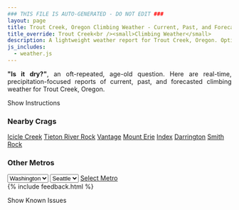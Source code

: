 ```yaml
---
### THIS FILE IS AUTO-GENERATED - DO NOT EDIT ###
layout: page
title: Trout Creek, Oregon Climbing Weather - Current, Past, and Forecasted Report
title_override: Trout Creek<br /><small>Climbing Weather</small>
description: A lightweight weather report for Trout Creek, Oregon. Optimized for slow internet connections.
js_includes:
  - weather.js
---
```


<section class="measure center lh-copy f5-ns f6 ph2 mv4" style="text-align: justify;">
<strong>"Is it dry?"</strong>, an oft-repeated, age-old question. Here are real-time,
precipitation-focused reports of current, past, and forecasted climbing weather for Trout Creek, Oregon.
</section>

<p id="settings-toggle" class="mw5 b center tc hover-light-red black-70 pointer">Show Instructions</p>
<section id="settings" class="overflow-hidden" style="display:none;">
    <div class="mv2 ph2 center">
        <div class="fn f6 tc pv2">
            <p class="measure lh-copy center"><strong>Show/hide hourly forecasts</strong> by clicking the desired day.</p>
            <hr class="mw5 p0 mv2 o-60 b0 bt b--light-red light-red bg-light-red">
            <p class="measure lh-copy center"><strong>Current and Past conditions</strong> are measured by the nearest weather station. <strong>Forecast conditions</strong> are calculated and polled separately.</p>
            <hr class="mw5 p0 mv2 o-60 b0 bt b--light-red light-red bg-light-red">
            <p class="measure lh-copy center"><strong>Having issues?</strong> Try <a id="clear-cache" class="no-underline relative fancy-link light-red hover-light-red" href="#">clearing the local cache</a>.</p>
            <hr class="mw5 p0 mv2 o-60 b0 bt b--light-red light-red bg-light-red">
            <p class="measure lh-copy center">Weather data sourced from <a class="no-underline fancy-link relative light-red" target="_blank" href="https://www.weather.gov/documentation/services-web-api">weather.gov</a>.</p>
        </div>
    </div>
</section>
<section id="weather" data-crag="trout-creek-oregon" class="mv4-ns mv3 ph2 center"></section>
<section id="nearby" class="tc lh-copy">
  <h3>Nearby Crags</h3>
<a class="nowrap no-underline fancy-link relative light-red mh3" href="/crags/icicle-creek-washington-weather.html">Icicle Creek</a>
<a class="nowrap no-underline fancy-link relative light-red mh3" href="/crags/tieton-river-rock-washington-weather.html">Tieton River Rock</a>
<a class="nowrap no-underline fancy-link relative light-red mh3" href="/crags/vantage-washington-weather.html">Vantage</a>
<a class="nowrap no-underline fancy-link relative light-red mh3" href="/crags/mount-erie-washington-weather.html">Mount Erie</a>
<a class="nowrap no-underline fancy-link relative light-red mh3" href="/crags/index-washington-weather.html">Index</a>
<a class="nowrap no-underline fancy-link relative light-red mh3" href="/crags/darrington-washington-weather.html">Darrington</a>
<a class="nowrap no-underline fancy-link relative light-red mh3" href="/crags/smith-rock-oregon-weather.html">Smith Rock</a>
</section>
<section id="nearby" class="tc lh-copy">
  <h3>Other Metros</h3>
  <select class="ma1 bg-near-white pa2" id="stateSel">
    <option value="Texas">Texas</option>
    <option value="Washington" selected>Washington</option>
    <option value="Colorado">Colorado</option>
    <option value="Tennessee">Tennessee</option>
    <option value="Utah">Utah</option>
    <option value="California">California</option>
  </select>
  <select class="ma1 bg-near-white pa2" id="citySel">
    <option value="Seattle" selected>Seattle</option>
  </select>
  <a id="selectMetro" class="f6 link dim ph3 pv2 ma1 dib white bg-light-red" href="/crags/seattle-washington-weather.html">Select Metro</a>
  <script>
    var states = [];
    states["Texas"] = "Austin"
    states["Washington"] = "Seattle"
    states["Colorado"] = "Denver"
    states["Tennessee"] = "Nashville"
    states["Utah"] = "Salt Lake City"
    states["California"] = "San Francisco|Los Angeles"
  </script>
</section>
{% include feedback.html %}
<p id="issues-toggle" class="mw5 b center tc hover-light-red black-70 pointer">Show Known Issues</p>
<section id="issues" class="overflow-hidden tc f6">
</section>

<script>
  var weekly_PDT_48_73 = {"updated":"2022-07-09T05:10:12+00:00","units":"us","forecastGenerator":"BaselineForecastGenerator","generatedAt":"2022-07-09T08:38:50+00:00","updateTime":"2022-07-09T05:10:12+00:00","validTimes":"2022-07-08T23:00:00+00:00/P7DT14H","elevation":{"unitCode":"wmoUnit:m","value":494.9952},"periods":[{"number":1,"name":"Overnight","startTime":"2022-07-09T01:00:00-07:00","endTime":"2022-07-09T06:00:00-07:00","isDaytime":false,"temperature":56,"temperatureUnit":"F","temperatureTrend":null,"windSpeed":"6 mph","windDirection":"W","icon":"https://api.weather.gov/icons/land/night/few?size=medium","shortForecast":"Mostly Clear","detailedForecast":"Mostly clear, with a low around 56. West wind around 6 mph."},{"number":2,"name":"Saturday","startTime":"2022-07-09T06:00:00-07:00","endTime":"2022-07-09T18:00:00-07:00","isDaytime":true,"temperature":90,"temperatureUnit":"F","temperatureTrend":"falling","windSpeed":"5 to 21 mph","windDirection":"W","icon":"https://api.weather.gov/icons/land/day/wind_few?size=medium","shortForecast":"Sunny","detailedForecast":"Sunny. High near 90, with temperatures falling to around 88 in the afternoon. West wind 5 to 21 mph, with gusts as high as 30 mph."},{"number":3,"name":"Saturday Night","startTime":"2022-07-09T18:00:00-07:00","endTime":"2022-07-10T06:00:00-07:00","isDaytime":false,"temperature":53,"temperatureUnit":"F","temperatureTrend":null,"windSpeed":"3 to 21 mph","windDirection":"SW","icon":"https://api.weather.gov/icons/land/night/wind_few?size=medium","shortForecast":"Mostly Clear","detailedForecast":"Mostly clear, with a low around 53. Southwest wind 3 to 21 mph, with gusts as high as 30 mph."},{"number":4,"name":"Sunday","startTime":"2022-07-10T06:00:00-07:00","endTime":"2022-07-10T18:00:00-07:00","isDaytime":true,"temperature":88,"temperatureUnit":"F","temperatureTrend":null,"windSpeed":"3 to 12 mph","windDirection":"W","icon":"https://api.weather.gov/icons/land/day/few?size=medium","shortForecast":"Sunny","detailedForecast":"Sunny, with a high near 88. West wind 3 to 12 mph, with gusts as high as 21 mph."},{"number":5,"name":"Sunday Night","startTime":"2022-07-10T18:00:00-07:00","endTime":"2022-07-11T06:00:00-07:00","isDaytime":false,"temperature":56,"temperatureUnit":"F","temperatureTrend":null,"windSpeed":"2 to 12 mph","windDirection":"N","icon":"https://api.weather.gov/icons/land/night/few?size=medium","shortForecast":"Mostly Clear","detailedForecast":"Mostly clear, with a low around 56. North wind 2 to 12 mph, with gusts as high as 21 mph."},{"number":6,"name":"Monday","startTime":"2022-07-11T06:00:00-07:00","endTime":"2022-07-11T18:00:00-07:00","isDaytime":true,"temperature":97,"temperatureUnit":"F","temperatureTrend":null,"windSpeed":"2 to 14 mph","windDirection":"NE","icon":"https://api.weather.gov/icons/land/day/skc?size=medium","shortForecast":"Sunny","detailedForecast":"Sunny, with a high near 97."},{"number":7,"name":"Monday Night","startTime":"2022-07-11T18:00:00-07:00","endTime":"2022-07-12T06:00:00-07:00","isDaytime":false,"temperature":63,"temperatureUnit":"F","temperatureTrend":null,"windSpeed":"3 to 14 mph","windDirection":"N","icon":"https://api.weather.gov/icons/land/night/few?size=medium","shortForecast":"Mostly Clear","detailedForecast":"Mostly clear, with a low around 63."},{"number":8,"name":"Tuesday","startTime":"2022-07-12T06:00:00-07:00","endTime":"2022-07-12T18:00:00-07:00","isDaytime":true,"temperature":100,"temperatureUnit":"F","temperatureTrend":null,"windSpeed":"3 to 15 mph","windDirection":"NW","icon":"https://api.weather.gov/icons/land/day/hot?size=medium","shortForecast":"Sunny","detailedForecast":"Sunny, with a high near 100."},{"number":9,"name":"Tuesday Night","startTime":"2022-07-12T18:00:00-07:00","endTime":"2022-07-13T06:00:00-07:00","isDaytime":false,"temperature":61,"temperatureUnit":"F","temperatureTrend":null,"windSpeed":"5 to 15 mph","windDirection":"W","icon":"https://api.weather.gov/icons/land/night/few?size=medium","shortForecast":"Mostly Clear","detailedForecast":"Mostly clear, with a low around 61."},{"number":10,"name":"Wednesday","startTime":"2022-07-13T06:00:00-07:00","endTime":"2022-07-13T18:00:00-07:00","isDaytime":true,"temperature":93,"temperatureUnit":"F","temperatureTrend":null,"windSpeed":"5 to 16 mph","windDirection":"W","icon":"https://api.weather.gov/icons/land/day/few?size=medium","shortForecast":"Sunny","detailedForecast":"Sunny, with a high near 93."},{"number":11,"name":"Wednesday Night","startTime":"2022-07-13T18:00:00-07:00","endTime":"2022-07-14T06:00:00-07:00","isDaytime":false,"temperature":56,"temperatureUnit":"F","temperatureTrend":null,"windSpeed":"5 to 16 mph","windDirection":"W","icon":"https://api.weather.gov/icons/land/night/skc?size=medium","shortForecast":"Clear","detailedForecast":"Clear, with a low around 56."},{"number":12,"name":"Thursday","startTime":"2022-07-14T06:00:00-07:00","endTime":"2022-07-14T18:00:00-07:00","isDaytime":true,"temperature":94,"temperatureUnit":"F","temperatureTrend":null,"windSpeed":"3 to 13 mph","windDirection":"NW","icon":"https://api.weather.gov/icons/land/day/skc?size=medium","shortForecast":"Sunny","detailedForecast":"Sunny, with a high near 94."},{"number":13,"name":"Thursday Night","startTime":"2022-07-14T18:00:00-07:00","endTime":"2022-07-15T06:00:00-07:00","isDaytime":false,"temperature":58,"temperatureUnit":"F","temperatureTrend":null,"windSpeed":"5 to 13 mph","windDirection":"W","icon":"https://api.weather.gov/icons/land/night/few?size=medium","shortForecast":"Mostly Clear","detailedForecast":"Mostly clear, with a low around 58."},{"number":14,"name":"Friday","startTime":"2022-07-15T06:00:00-07:00","endTime":"2022-07-15T18:00:00-07:00","isDaytime":true,"temperature":96,"temperatureUnit":"F","temperatureTrend":null,"windSpeed":"5 to 13 mph","windDirection":"W","icon":"https://api.weather.gov/icons/land/day/skc?size=medium","shortForecast":"Sunny","detailedForecast":"Sunny, with a high near 96."}]}
  var hourly_PDT_48_73 = {"@context":["https://geojson.org/geojson-ld/geojson-context.jsonld",{"@version":"1.1","wx":"https://api.weather.gov/ontology#","geo":"http://www.opengis.net/ont/geosparql#","unit":"http://codes.wmo.int/common/unit/","@vocab":"https://api.weather.gov/ontology#"}],"type":"Feature","geometry":{"type":"Polygon","coordinates":[[[-121.1248943,44.8198586],[-121.11911869999999,44.79885650000001],[-121.08947479999999,44.802957400000004],[-121.09524409999999,44.8239597],[-121.1248943,44.8198586]]]},"properties":{"updated":"2022-07-09T05:10:12+00:00","units":"us","forecastGenerator":"HourlyForecastGenerator","generatedAt":"2022-07-09T08:38:51+00:00","updateTime":"2022-07-09T05:10:12+00:00","validTimes":"2022-07-08T23:00:00+00:00/P7DT14H","elevation":{"unitCode":"wmoUnit:m","value":494.9952},"periods":[{"number":1,"name":"","startTime":"2022-07-09T01:00:00-07:00","endTime":"2022-07-09T02:00:00-07:00","isDaytime":false,"temperature":63,"temperatureUnit":"F","temperatureTrend":null,"windSpeed":"6 mph","windDirection":"NW","icon":"https://api.weather.gov/icons/land/night/few?size=small","shortForecast":"Mostly Clear","detailedForecast":""},{"number":2,"name":"","startTime":"2022-07-09T02:00:00-07:00","endTime":"2022-07-09T03:00:00-07:00","isDaytime":false,"temperature":61,"temperatureUnit":"F","temperatureTrend":null,"windSpeed":"5 mph","windDirection":"SW","icon":"https://api.weather.gov/icons/land/night/few?size=small","shortForecast":"Mostly Clear","detailedForecast":""},{"number":3,"name":"","startTime":"2022-07-09T03:00:00-07:00","endTime":"2022-07-09T04:00:00-07:00","isDaytime":false,"temperature":58,"temperatureUnit":"F","temperatureTrend":null,"windSpeed":"5 mph","windDirection":"SW","icon":"https://api.weather.gov/icons/land/night/few?size=small","shortForecast":"Mostly Clear","detailedForecast":""},{"number":4,"name":"","startTime":"2022-07-09T04:00:00-07:00","endTime":"2022-07-09T05:00:00-07:00","isDaytime":false,"temperature":56,"temperatureUnit":"F","temperatureTrend":null,"windSpeed":"5 mph","windDirection":"SW","icon":"https://api.weather.gov/icons/land/night/few?size=small","shortForecast":"Mostly Clear","detailedForecast":""},{"number":5,"name":"","startTime":"2022-07-09T05:00:00-07:00","endTime":"2022-07-09T06:00:00-07:00","isDaytime":false,"temperature":56,"temperatureUnit":"F","temperatureTrend":null,"windSpeed":"5 mph","windDirection":"SW","icon":"https://api.weather.gov/icons/land/night/sct?size=small","shortForecast":"Partly Cloudy","detailedForecast":""},{"number":6,"name":"","startTime":"2022-07-09T06:00:00-07:00","endTime":"2022-07-09T07:00:00-07:00","isDaytime":true,"temperature":58,"temperatureUnit":"F","temperatureTrend":null,"windSpeed":"5 mph","windDirection":"SW","icon":"https://api.weather.gov/icons/land/day/sct?size=small","shortForecast":"Mostly Sunny","detailedForecast":""},{"number":7,"name":"","startTime":"2022-07-09T07:00:00-07:00","endTime":"2022-07-09T08:00:00-07:00","isDaytime":true,"temperature":61,"temperatureUnit":"F","temperatureTrend":null,"windSpeed":"5 mph","windDirection":"SW","icon":"https://api.weather.gov/icons/land/day/sct?size=small","shortForecast":"Mostly Sunny","detailedForecast":""},{"number":8,"name":"","startTime":"2022-07-09T08:00:00-07:00","endTime":"2022-07-09T09:00:00-07:00","isDaytime":true,"temperature":66,"temperatureUnit":"F","temperatureTrend":null,"windSpeed":"5 mph","windDirection":"W","icon":"https://api.weather.gov/icons/land/day/sct?size=small","shortForecast":"Mostly Sunny","detailedForecast":""},{"number":9,"name":"","startTime":"2022-07-09T09:00:00-07:00","endTime":"2022-07-09T10:00:00-07:00","isDaytime":true,"temperature":70,"temperatureUnit":"F","temperatureTrend":null,"windSpeed":"5 mph","windDirection":"W","icon":"https://api.weather.gov/icons/land/day/sct?size=small","shortForecast":"Mostly Sunny","detailedForecast":""},{"number":10,"name":"","startTime":"2022-07-09T10:00:00-07:00","endTime":"2022-07-09T11:00:00-07:00","isDaytime":true,"temperature":75,"temperatureUnit":"F","temperatureTrend":null,"windSpeed":"5 mph","windDirection":"W","icon":"https://api.weather.gov/icons/land/day/sct?size=small","shortForecast":"Mostly Sunny","detailedForecast":""},{"number":11,"name":"","startTime":"2022-07-09T11:00:00-07:00","endTime":"2022-07-09T12:00:00-07:00","isDaytime":true,"temperature":79,"temperatureUnit":"F","temperatureTrend":null,"windSpeed":"9 mph","windDirection":"NW","icon":"https://api.weather.gov/icons/land/day/few?size=small","shortForecast":"Sunny","detailedForecast":""},{"number":12,"name":"","startTime":"2022-07-09T12:00:00-07:00","endTime":"2022-07-09T13:00:00-07:00","isDaytime":true,"temperature":83,"temperatureUnit":"F","temperatureTrend":null,"windSpeed":"9 mph","windDirection":"NW","icon":"https://api.weather.gov/icons/land/day/few?size=small","shortForecast":"Sunny","detailedForecast":""},{"number":13,"name":"","startTime":"2022-07-09T13:00:00-07:00","endTime":"2022-07-09T14:00:00-07:00","isDaytime":true,"temperature":87,"temperatureUnit":"F","temperatureTrend":null,"windSpeed":"9 mph","windDirection":"NW","icon":"https://api.weather.gov/icons/land/day/few?size=small","shortForecast":"Sunny","detailedForecast":""},{"number":14,"name":"","startTime":"2022-07-09T14:00:00-07:00","endTime":"2022-07-09T15:00:00-07:00","isDaytime":true,"temperature":89,"temperatureUnit":"F","temperatureTrend":null,"windSpeed":"13 mph","windDirection":"NW","icon":"https://api.weather.gov/icons/land/day/sct?size=small","shortForecast":"Mostly Sunny","detailedForecast":""},{"number":15,"name":"","startTime":"2022-07-09T15:00:00-07:00","endTime":"2022-07-09T16:00:00-07:00","isDaytime":true,"temperature":90,"temperatureUnit":"F","temperatureTrend":null,"windSpeed":"13 mph","windDirection":"NW","icon":"https://api.weather.gov/icons/land/day/sct?size=small","shortForecast":"Mostly Sunny","detailedForecast":""},{"number":16,"name":"","startTime":"2022-07-09T16:00:00-07:00","endTime":"2022-07-09T17:00:00-07:00","isDaytime":true,"temperature":90,"temperatureUnit":"F","temperatureTrend":null,"windSpeed":"13 mph","windDirection":"NW","icon":"https://api.weather.gov/icons/land/day/sct?size=small","shortForecast":"Mostly Sunny","detailedForecast":""},{"number":17,"name":"","startTime":"2022-07-09T17:00:00-07:00","endTime":"2022-07-09T18:00:00-07:00","isDaytime":true,"temperature":88,"temperatureUnit":"F","temperatureTrend":null,"windSpeed":"21 mph","windDirection":"NW","icon":"https://api.weather.gov/icons/land/day/wind_few?size=small","shortForecast":"Sunny","detailedForecast":""},{"number":18,"name":"","startTime":"2022-07-09T18:00:00-07:00","endTime":"2022-07-09T19:00:00-07:00","isDaytime":false,"temperature":84,"temperatureUnit":"F","temperatureTrend":null,"windSpeed":"21 mph","windDirection":"NW","icon":"https://api.weather.gov/icons/land/night/wind_few?size=small","shortForecast":"Mostly Clear","detailedForecast":""},{"number":19,"name":"","startTime":"2022-07-09T19:00:00-07:00","endTime":"2022-07-09T20:00:00-07:00","isDaytime":false,"temperature":80,"temperatureUnit":"F","temperatureTrend":null,"windSpeed":"21 mph","windDirection":"NW","icon":"https://api.weather.gov/icons/land/night/wind_few?size=small","shortForecast":"Mostly Clear","detailedForecast":""},{"number":20,"name":"","startTime":"2022-07-09T20:00:00-07:00","endTime":"2022-07-09T21:00:00-07:00","isDaytime":false,"temperature":76,"temperatureUnit":"F","temperatureTrend":null,"windSpeed":"15 mph","windDirection":"NW","icon":"https://api.weather.gov/icons/land/night/few?size=small","shortForecast":"Mostly Clear","detailedForecast":""},{"number":21,"name":"","startTime":"2022-07-09T21:00:00-07:00","endTime":"2022-07-09T22:00:00-07:00","isDaytime":false,"temperature":72,"temperatureUnit":"F","temperatureTrend":null,"windSpeed":"15 mph","windDirection":"NW","icon":"https://api.weather.gov/icons/land/night/few?size=small","shortForecast":"Mostly Clear","detailedForecast":""},{"number":22,"name":"","startTime":"2022-07-09T22:00:00-07:00","endTime":"2022-07-09T23:00:00-07:00","isDaytime":false,"temperature":68,"temperatureUnit":"F","temperatureTrend":null,"windSpeed":"15 mph","windDirection":"NW","icon":"https://api.weather.gov/icons/land/night/few?size=small","shortForecast":"Mostly Clear","detailedForecast":""},{"number":23,"name":"","startTime":"2022-07-09T23:00:00-07:00","endTime":"2022-07-10T00:00:00-07:00","isDaytime":false,"temperature":65,"temperatureUnit":"F","temperatureTrend":null,"windSpeed":"7 mph","windDirection":"W","icon":"https://api.weather.gov/icons/land/night/few?size=small","shortForecast":"Mostly Clear","detailedForecast":""},{"number":24,"name":"","startTime":"2022-07-10T00:00:00-07:00","endTime":"2022-07-10T01:00:00-07:00","isDaytime":false,"temperature":62,"temperatureUnit":"F","temperatureTrend":null,"windSpeed":"7 mph","windDirection":"W","icon":"https://api.weather.gov/icons/land/night/few?size=small","shortForecast":"Mostly Clear","detailedForecast":""},{"number":25,"name":"","startTime":"2022-07-10T01:00:00-07:00","endTime":"2022-07-10T02:00:00-07:00","isDaytime":false,"temperature":59,"temperatureUnit":"F","temperatureTrend":null,"windSpeed":"7 mph","windDirection":"W","icon":"https://api.weather.gov/icons/land/night/few?size=small","shortForecast":"Mostly Clear","detailedForecast":""},{"number":26,"name":"","startTime":"2022-07-10T02:00:00-07:00","endTime":"2022-07-10T03:00:00-07:00","isDaytime":false,"temperature":57,"temperatureUnit":"F","temperatureTrend":null,"windSpeed":"6 mph","windDirection":"S","icon":"https://api.weather.gov/icons/land/night/few?size=small","shortForecast":"Mostly Clear","detailedForecast":""},{"number":27,"name":"","startTime":"2022-07-10T03:00:00-07:00","endTime":"2022-07-10T04:00:00-07:00","isDaytime":false,"temperature":54,"temperatureUnit":"F","temperatureTrend":null,"windSpeed":"6 mph","windDirection":"S","icon":"https://api.weather.gov/icons/land/night/few?size=small","shortForecast":"Mostly Clear","detailedForecast":""},{"number":28,"name":"","startTime":"2022-07-10T04:00:00-07:00","endTime":"2022-07-10T05:00:00-07:00","isDaytime":false,"temperature":53,"temperatureUnit":"F","temperatureTrend":null,"windSpeed":"6 mph","windDirection":"S","icon":"https://api.weather.gov/icons/land/night/few?size=small","shortForecast":"Mostly Clear","detailedForecast":""},{"number":29,"name":"","startTime":"2022-07-10T05:00:00-07:00","endTime":"2022-07-10T06:00:00-07:00","isDaytime":false,"temperature":53,"temperatureUnit":"F","temperatureTrend":null,"windSpeed":"3 mph","windDirection":"SW","icon":"https://api.weather.gov/icons/land/night/few?size=small","shortForecast":"Mostly Clear","detailedForecast":""},{"number":30,"name":"","startTime":"2022-07-10T06:00:00-07:00","endTime":"2022-07-10T07:00:00-07:00","isDaytime":true,"temperature":55,"temperatureUnit":"F","temperatureTrend":null,"windSpeed":"3 mph","windDirection":"SW","icon":"https://api.weather.gov/icons/land/day/few?size=small","shortForecast":"Sunny","detailedForecast":""},{"number":31,"name":"","startTime":"2022-07-10T07:00:00-07:00","endTime":"2022-07-10T08:00:00-07:00","isDaytime":true,"temperature":58,"temperatureUnit":"F","temperatureTrend":null,"windSpeed":"3 mph","windDirection":"SW","icon":"https://api.weather.gov/icons/land/day/few?size=small","shortForecast":"Sunny","detailedForecast":""},{"number":32,"name":"","startTime":"2022-07-10T08:00:00-07:00","endTime":"2022-07-10T09:00:00-07:00","isDaytime":true,"temperature":62,"temperatureUnit":"F","temperatureTrend":null,"windSpeed":"3 mph","windDirection":"SW","icon":"https://api.weather.gov/icons/land/day/few?size=small","shortForecast":"Sunny","detailedForecast":""},{"number":33,"name":"","startTime":"2022-07-10T09:00:00-07:00","endTime":"2022-07-10T10:00:00-07:00","isDaytime":true,"temperature":66,"temperatureUnit":"F","temperatureTrend":null,"windSpeed":"3 mph","windDirection":"SW","icon":"https://api.weather.gov/icons/land/day/few?size=small","shortForecast":"Sunny","detailedForecast":""},{"number":34,"name":"","startTime":"2022-07-10T10:00:00-07:00","endTime":"2022-07-10T11:00:00-07:00","isDaytime":true,"temperature":71,"temperatureUnit":"F","temperatureTrend":null,"windSpeed":"3 mph","windDirection":"SW","icon":"https://api.weather.gov/icons/land/day/few?size=small","shortForecast":"Sunny","detailedForecast":""},{"number":35,"name":"","startTime":"2022-07-10T11:00:00-07:00","endTime":"2022-07-10T12:00:00-07:00","isDaytime":true,"temperature":75,"temperatureUnit":"F","temperatureTrend":null,"windSpeed":"5 mph","windDirection":"W","icon":"https://api.weather.gov/icons/land/day/few?size=small","shortForecast":"Sunny","detailedForecast":""},{"number":36,"name":"","startTime":"2022-07-10T12:00:00-07:00","endTime":"2022-07-10T13:00:00-07:00","isDaytime":true,"temperature":79,"temperatureUnit":"F","temperatureTrend":null,"windSpeed":"5 mph","windDirection":"W","icon":"https://api.weather.gov/icons/land/day/few?size=small","shortForecast":"Sunny","detailedForecast":""},{"number":37,"name":"","startTime":"2022-07-10T13:00:00-07:00","endTime":"2022-07-10T14:00:00-07:00","isDaytime":true,"temperature":83,"temperatureUnit":"F","temperatureTrend":null,"windSpeed":"5 mph","windDirection":"W","icon":"https://api.weather.gov/icons/land/day/few?size=small","shortForecast":"Sunny","detailedForecast":""},{"number":38,"name":"","startTime":"2022-07-10T14:00:00-07:00","endTime":"2022-07-10T15:00:00-07:00","isDaytime":true,"temperature":86,"temperatureUnit":"F","temperatureTrend":null,"windSpeed":"8 mph","windDirection":"NW","icon":"https://api.weather.gov/icons/land/day/few?size=small","shortForecast":"Sunny","detailedForecast":""},{"number":39,"name":"","startTime":"2022-07-10T15:00:00-07:00","endTime":"2022-07-10T16:00:00-07:00","isDaytime":true,"temperature":87,"temperatureUnit":"F","temperatureTrend":null,"windSpeed":"8 mph","windDirection":"NW","icon":"https://api.weather.gov/icons/land/day/few?size=small","shortForecast":"Sunny","detailedForecast":""},{"number":40,"name":"","startTime":"2022-07-10T16:00:00-07:00","endTime":"2022-07-10T17:00:00-07:00","isDaytime":true,"temperature":88,"temperatureUnit":"F","temperatureTrend":null,"windSpeed":"8 mph","windDirection":"NW","icon":"https://api.weather.gov/icons/land/day/few?size=small","shortForecast":"Sunny","detailedForecast":""},{"number":41,"name":"","startTime":"2022-07-10T17:00:00-07:00","endTime":"2022-07-10T18:00:00-07:00","isDaytime":true,"temperature":88,"temperatureUnit":"F","temperatureTrend":null,"windSpeed":"12 mph","windDirection":"NW","icon":"https://api.weather.gov/icons/land/day/few?size=small","shortForecast":"Sunny","detailedForecast":""},{"number":42,"name":"","startTime":"2022-07-10T18:00:00-07:00","endTime":"2022-07-10T19:00:00-07:00","isDaytime":false,"temperature":87,"temperatureUnit":"F","temperatureTrend":null,"windSpeed":"12 mph","windDirection":"NW","icon":"https://api.weather.gov/icons/land/night/few?size=small","shortForecast":"Mostly Clear","detailedForecast":""},{"number":43,"name":"","startTime":"2022-07-10T19:00:00-07:00","endTime":"2022-07-10T20:00:00-07:00","isDaytime":false,"temperature":84,"temperatureUnit":"F","temperatureTrend":null,"windSpeed":"12 mph","windDirection":"NW","icon":"https://api.weather.gov/icons/land/night/few?size=small","shortForecast":"Mostly Clear","detailedForecast":""},{"number":44,"name":"","startTime":"2022-07-10T20:00:00-07:00","endTime":"2022-07-10T21:00:00-07:00","isDaytime":false,"temperature":81,"temperatureUnit":"F","temperatureTrend":null,"windSpeed":"10 mph","windDirection":"N","icon":"https://api.weather.gov/icons/land/night/few?size=small","shortForecast":"Mostly Clear","detailedForecast":""},{"number":45,"name":"","startTime":"2022-07-10T21:00:00-07:00","endTime":"2022-07-10T22:00:00-07:00","isDaytime":false,"temperature":77,"temperatureUnit":"F","temperatureTrend":null,"windSpeed":"10 mph","windDirection":"N","icon":"https://api.weather.gov/icons/land/night/few?size=small","shortForecast":"Mostly Clear","detailedForecast":""},{"number":46,"name":"","startTime":"2022-07-10T22:00:00-07:00","endTime":"2022-07-10T23:00:00-07:00","isDaytime":false,"temperature":72,"temperatureUnit":"F","temperatureTrend":null,"windSpeed":"10 mph","windDirection":"N","icon":"https://api.weather.gov/icons/land/night/few?size=small","shortForecast":"Mostly Clear","detailedForecast":""},{"number":47,"name":"","startTime":"2022-07-10T23:00:00-07:00","endTime":"2022-07-11T00:00:00-07:00","isDaytime":false,"temperature":68,"temperatureUnit":"F","temperatureTrend":null,"windSpeed":"3 mph","windDirection":"N","icon":"https://api.weather.gov/icons/land/night/few?size=small","shortForecast":"Mostly Clear","detailedForecast":""},{"number":48,"name":"","startTime":"2022-07-11T00:00:00-07:00","endTime":"2022-07-11T01:00:00-07:00","isDaytime":false,"temperature":65,"temperatureUnit":"F","temperatureTrend":null,"windSpeed":"3 mph","windDirection":"N","icon":"https://api.weather.gov/icons/land/night/few?size=small","shortForecast":"Mostly Clear","detailedForecast":""},{"number":49,"name":"","startTime":"2022-07-11T01:00:00-07:00","endTime":"2022-07-11T02:00:00-07:00","isDaytime":false,"temperature":63,"temperatureUnit":"F","temperatureTrend":null,"windSpeed":"3 mph","windDirection":"N","icon":"https://api.weather.gov/icons/land/night/few?size=small","shortForecast":"Mostly Clear","detailedForecast":""},{"number":50,"name":"","startTime":"2022-07-11T02:00:00-07:00","endTime":"2022-07-11T03:00:00-07:00","isDaytime":false,"temperature":60,"temperatureUnit":"F","temperatureTrend":null,"windSpeed":"2 mph","windDirection":"N","icon":"https://api.weather.gov/icons/land/night/few?size=small","shortForecast":"Mostly Clear","detailedForecast":""},{"number":51,"name":"","startTime":"2022-07-11T03:00:00-07:00","endTime":"2022-07-11T04:00:00-07:00","isDaytime":false,"temperature":58,"temperatureUnit":"F","temperatureTrend":null,"windSpeed":"2 mph","windDirection":"N","icon":"https://api.weather.gov/icons/land/night/few?size=small","shortForecast":"Mostly Clear","detailedForecast":""},{"number":52,"name":"","startTime":"2022-07-11T04:00:00-07:00","endTime":"2022-07-11T05:00:00-07:00","isDaytime":false,"temperature":56,"temperatureUnit":"F","temperatureTrend":null,"windSpeed":"2 mph","windDirection":"N","icon":"https://api.weather.gov/icons/land/night/few?size=small","shortForecast":"Mostly Clear","detailedForecast":""},{"number":53,"name":"","startTime":"2022-07-11T05:00:00-07:00","endTime":"2022-07-11T06:00:00-07:00","isDaytime":false,"temperature":56,"temperatureUnit":"F","temperatureTrend":null,"windSpeed":"2 mph","windDirection":"S","icon":"https://api.weather.gov/icons/land/night/skc?size=small","shortForecast":"Clear","detailedForecast":""},{"number":54,"name":"","startTime":"2022-07-11T06:00:00-07:00","endTime":"2022-07-11T07:00:00-07:00","isDaytime":true,"temperature":58,"temperatureUnit":"F","temperatureTrend":null,"windSpeed":"2 mph","windDirection":"S","icon":"https://api.weather.gov/icons/land/day/skc?size=small","shortForecast":"Sunny","detailedForecast":""},{"number":55,"name":"","startTime":"2022-07-11T07:00:00-07:00","endTime":"2022-07-11T08:00:00-07:00","isDaytime":true,"temperature":62,"temperatureUnit":"F","temperatureTrend":null,"windSpeed":"2 mph","windDirection":"S","icon":"https://api.weather.gov/icons/land/day/skc?size=small","shortForecast":"Sunny","detailedForecast":""},{"number":56,"name":"","startTime":"2022-07-11T08:00:00-07:00","endTime":"2022-07-11T09:00:00-07:00","isDaytime":true,"temperature":67,"temperatureUnit":"F","temperatureTrend":null,"windSpeed":"3 mph","windDirection":"E","icon":"https://api.weather.gov/icons/land/day/skc?size=small","shortForecast":"Sunny","detailedForecast":""},{"number":57,"name":"","startTime":"2022-07-11T09:00:00-07:00","endTime":"2022-07-11T10:00:00-07:00","isDaytime":true,"temperature":72,"temperatureUnit":"F","temperatureTrend":null,"windSpeed":"3 mph","windDirection":"E","icon":"https://api.weather.gov/icons/land/day/skc?size=small","shortForecast":"Sunny","detailedForecast":""},{"number":58,"name":"","startTime":"2022-07-11T10:00:00-07:00","endTime":"2022-07-11T11:00:00-07:00","isDaytime":true,"temperature":77,"temperatureUnit":"F","temperatureTrend":null,"windSpeed":"3 mph","windDirection":"E","icon":"https://api.weather.gov/icons/land/day/skc?size=small","shortForecast":"Sunny","detailedForecast":""},{"number":59,"name":"","startTime":"2022-07-11T11:00:00-07:00","endTime":"2022-07-11T12:00:00-07:00","isDaytime":true,"temperature":82,"temperatureUnit":"F","temperatureTrend":null,"windSpeed":"6 mph","windDirection":"NE","icon":"https://api.weather.gov/icons/land/day/skc?size=small","shortForecast":"Sunny","detailedForecast":""},{"number":60,"name":"","startTime":"2022-07-11T12:00:00-07:00","endTime":"2022-07-11T13:00:00-07:00","isDaytime":true,"temperature":86,"temperatureUnit":"F","temperatureTrend":null,"windSpeed":"6 mph","windDirection":"NE","icon":"https://api.weather.gov/icons/land/day/skc?size=small","shortForecast":"Sunny","detailedForecast":""},{"number":61,"name":"","startTime":"2022-07-11T13:00:00-07:00","endTime":"2022-07-11T14:00:00-07:00","isDaytime":true,"temperature":90,"temperatureUnit":"F","temperatureTrend":null,"windSpeed":"6 mph","windDirection":"NE","icon":"https://api.weather.gov/icons/land/day/skc?size=small","shortForecast":"Sunny","detailedForecast":""},{"number":62,"name":"","startTime":"2022-07-11T14:00:00-07:00","endTime":"2022-07-11T15:00:00-07:00","isDaytime":true,"temperature":93,"temperatureUnit":"F","temperatureTrend":null,"windSpeed":"10 mph","windDirection":"NE","icon":"https://api.weather.gov/icons/land/day/few?size=small","shortForecast":"Sunny","detailedForecast":""},{"number":63,"name":"","startTime":"2022-07-11T15:00:00-07:00","endTime":"2022-07-11T16:00:00-07:00","isDaytime":true,"temperature":95,"temperatureUnit":"F","temperatureTrend":null,"windSpeed":"10 mph","windDirection":"NE","icon":"https://api.weather.gov/icons/land/day/few?size=small","shortForecast":"Sunny","detailedForecast":""},{"number":64,"name":"","startTime":"2022-07-11T16:00:00-07:00","endTime":"2022-07-11T17:00:00-07:00","isDaytime":true,"temperature":97,"temperatureUnit":"F","temperatureTrend":null,"windSpeed":"10 mph","windDirection":"NE","icon":"https://api.weather.gov/icons/land/day/few?size=small","shortForecast":"Sunny","detailedForecast":""},{"number":65,"name":"","startTime":"2022-07-11T17:00:00-07:00","endTime":"2022-07-11T18:00:00-07:00","isDaytime":true,"temperature":97,"temperatureUnit":"F","temperatureTrend":null,"windSpeed":"14 mph","windDirection":"N","icon":"https://api.weather.gov/icons/land/day/few?size=small","shortForecast":"Sunny","detailedForecast":""},{"number":66,"name":"","startTime":"2022-07-11T18:00:00-07:00","endTime":"2022-07-11T19:00:00-07:00","isDaytime":false,"temperature":95,"temperatureUnit":"F","temperatureTrend":null,"windSpeed":"14 mph","windDirection":"N","icon":"https://api.weather.gov/icons/land/night/few?size=small","shortForecast":"Mostly Clear","detailedForecast":""},{"number":67,"name":"","startTime":"2022-07-11T19:00:00-07:00","endTime":"2022-07-11T20:00:00-07:00","isDaytime":false,"temperature":92,"temperatureUnit":"F","temperatureTrend":null,"windSpeed":"14 mph","windDirection":"N","icon":"https://api.weather.gov/icons/land/night/few?size=small","shortForecast":"Mostly Clear","detailedForecast":""},{"number":68,"name":"","startTime":"2022-07-11T20:00:00-07:00","endTime":"2022-07-11T21:00:00-07:00","isDaytime":false,"temperature":88,"temperatureUnit":"F","temperatureTrend":null,"windSpeed":"13 mph","windDirection":"NE","icon":"https://api.weather.gov/icons/land/night/few?size=small","shortForecast":"Mostly Clear","detailedForecast":""},{"number":69,"name":"","startTime":"2022-07-11T21:00:00-07:00","endTime":"2022-07-11T22:00:00-07:00","isDaytime":false,"temperature":84,"temperatureUnit":"F","temperatureTrend":null,"windSpeed":"13 mph","windDirection":"NE","icon":"https://api.weather.gov/icons/land/night/few?size=small","shortForecast":"Mostly Clear","detailedForecast":""},{"number":70,"name":"","startTime":"2022-07-11T22:00:00-07:00","endTime":"2022-07-11T23:00:00-07:00","isDaytime":false,"temperature":80,"temperatureUnit":"F","temperatureTrend":null,"windSpeed":"13 mph","windDirection":"NE","icon":"https://api.weather.gov/icons/land/night/few?size=small","shortForecast":"Mostly Clear","detailedForecast":""},{"number":71,"name":"","startTime":"2022-07-11T23:00:00-07:00","endTime":"2022-07-12T00:00:00-07:00","isDaytime":false,"temperature":75,"temperatureUnit":"F","temperatureTrend":null,"windSpeed":"6 mph","windDirection":"N","icon":"https://api.weather.gov/icons/land/night/skc?size=small","shortForecast":"Clear","detailedForecast":""},{"number":72,"name":"","startTime":"2022-07-12T00:00:00-07:00","endTime":"2022-07-12T01:00:00-07:00","isDaytime":false,"temperature":72,"temperatureUnit":"F","temperatureTrend":null,"windSpeed":"6 mph","windDirection":"N","icon":"https://api.weather.gov/icons/land/night/skc?size=small","shortForecast":"Clear","detailedForecast":""},{"number":73,"name":"","startTime":"2022-07-12T01:00:00-07:00","endTime":"2022-07-12T02:00:00-07:00","isDaytime":false,"temperature":68,"temperatureUnit":"F","temperatureTrend":null,"windSpeed":"6 mph","windDirection":"N","icon":"https://api.weather.gov/icons/land/night/skc?size=small","shortForecast":"Clear","detailedForecast":""},{"number":74,"name":"","startTime":"2022-07-12T02:00:00-07:00","endTime":"2022-07-12T03:00:00-07:00","isDaytime":false,"temperature":65,"temperatureUnit":"F","temperatureTrend":null,"windSpeed":"5 mph","windDirection":"NW","icon":"https://api.weather.gov/icons/land/night/skc?size=small","shortForecast":"Clear","detailedForecast":""},{"number":75,"name":"","startTime":"2022-07-12T03:00:00-07:00","endTime":"2022-07-12T04:00:00-07:00","isDaytime":false,"temperature":64,"temperatureUnit":"F","temperatureTrend":null,"windSpeed":"5 mph","windDirection":"NW","icon":"https://api.weather.gov/icons/land/night/skc?size=small","shortForecast":"Clear","detailedForecast":""},{"number":76,"name":"","startTime":"2022-07-12T04:00:00-07:00","endTime":"2022-07-12T05:00:00-07:00","isDaytime":false,"temperature":63,"temperatureUnit":"F","temperatureTrend":null,"windSpeed":"5 mph","windDirection":"NW","icon":"https://api.weather.gov/icons/land/night/skc?size=small","shortForecast":"Clear","detailedForecast":""},{"number":77,"name":"","startTime":"2022-07-12T05:00:00-07:00","endTime":"2022-07-12T06:00:00-07:00","isDaytime":false,"temperature":64,"temperatureUnit":"F","temperatureTrend":null,"windSpeed":"3 mph","windDirection":"S","icon":"https://api.weather.gov/icons/land/night/skc?size=small","shortForecast":"Clear","detailedForecast":""},{"number":78,"name":"","startTime":"2022-07-12T06:00:00-07:00","endTime":"2022-07-12T07:00:00-07:00","isDaytime":true,"temperature":66,"temperatureUnit":"F","temperatureTrend":null,"windSpeed":"3 mph","windDirection":"S","icon":"https://api.weather.gov/icons/land/day/skc?size=small","shortForecast":"Sunny","detailedForecast":""},{"number":79,"name":"","startTime":"2022-07-12T07:00:00-07:00","endTime":"2022-07-12T08:00:00-07:00","isDaytime":true,"temperature":69,"temperatureUnit":"F","temperatureTrend":null,"windSpeed":"3 mph","windDirection":"S","icon":"https://api.weather.gov/icons/land/day/skc?size=small","shortForecast":"Sunny","detailedForecast":""},{"number":80,"name":"","startTime":"2022-07-12T08:00:00-07:00","endTime":"2022-07-12T09:00:00-07:00","isDaytime":true,"temperature":72,"temperatureUnit":"F","temperatureTrend":null,"windSpeed":"3 mph","windDirection":"S","icon":"https://api.weather.gov/icons/land/day/few?size=small","shortForecast":"Sunny","detailedForecast":""},{"number":81,"name":"","startTime":"2022-07-12T09:00:00-07:00","endTime":"2022-07-12T10:00:00-07:00","isDaytime":true,"temperature":77,"temperatureUnit":"F","temperatureTrend":null,"windSpeed":"3 mph","windDirection":"S","icon":"https://api.weather.gov/icons/land/day/few?size=small","shortForecast":"Sunny","detailedForecast":""},{"number":82,"name":"","startTime":"2022-07-12T10:00:00-07:00","endTime":"2022-07-12T11:00:00-07:00","isDaytime":true,"temperature":82,"temperatureUnit":"F","temperatureTrend":null,"windSpeed":"3 mph","windDirection":"S","icon":"https://api.weather.gov/icons/land/day/few?size=small","shortForecast":"Sunny","detailedForecast":""},{"number":83,"name":"","startTime":"2022-07-12T11:00:00-07:00","endTime":"2022-07-12T12:00:00-07:00","isDaytime":true,"temperature":86,"temperatureUnit":"F","temperatureTrend":null,"windSpeed":"6 mph","windDirection":"N","icon":"https://api.weather.gov/icons/land/day/skc?size=small","shortForecast":"Sunny","detailedForecast":""},{"number":84,"name":"","startTime":"2022-07-12T12:00:00-07:00","endTime":"2022-07-12T13:00:00-07:00","isDaytime":true,"temperature":91,"temperatureUnit":"F","temperatureTrend":null,"windSpeed":"6 mph","windDirection":"N","icon":"https://api.weather.gov/icons/land/day/skc?size=small","shortForecast":"Sunny","detailedForecast":""},{"number":85,"name":"","startTime":"2022-07-12T13:00:00-07:00","endTime":"2022-07-12T14:00:00-07:00","isDaytime":true,"temperature":94,"temperatureUnit":"F","temperatureTrend":null,"windSpeed":"6 mph","windDirection":"N","icon":"https://api.weather.gov/icons/land/day/skc?size=small","shortForecast":"Sunny","detailedForecast":""},{"number":86,"name":"","startTime":"2022-07-12T14:00:00-07:00","endTime":"2022-07-12T15:00:00-07:00","isDaytime":true,"temperature":97,"temperatureUnit":"F","temperatureTrend":null,"windSpeed":"9 mph","windDirection":"N","icon":"https://api.weather.gov/icons/land/day/few?size=small","shortForecast":"Sunny","detailedForecast":""},{"number":87,"name":"","startTime":"2022-07-12T15:00:00-07:00","endTime":"2022-07-12T16:00:00-07:00","isDaytime":true,"temperature":99,"temperatureUnit":"F","temperatureTrend":null,"windSpeed":"9 mph","windDirection":"N","icon":"https://api.weather.gov/icons/land/day/hot?size=small","shortForecast":"Sunny","detailedForecast":""},{"number":88,"name":"","startTime":"2022-07-12T16:00:00-07:00","endTime":"2022-07-12T17:00:00-07:00","isDaytime":true,"temperature":100,"temperatureUnit":"F","temperatureTrend":null,"windSpeed":"9 mph","windDirection":"N","icon":"https://api.weather.gov/icons/land/day/hot?size=small","shortForecast":"Sunny","detailedForecast":""},{"number":89,"name":"","startTime":"2022-07-12T17:00:00-07:00","endTime":"2022-07-12T18:00:00-07:00","isDaytime":true,"temperature":99,"temperatureUnit":"F","temperatureTrend":null,"windSpeed":"15 mph","windDirection":"NW","icon":"https://api.weather.gov/icons/land/day/hot?size=small","shortForecast":"Sunny","detailedForecast":""},{"number":90,"name":"","startTime":"2022-07-12T18:00:00-07:00","endTime":"2022-07-12T19:00:00-07:00","isDaytime":false,"temperature":96,"temperatureUnit":"F","temperatureTrend":null,"windSpeed":"15 mph","windDirection":"NW","icon":"https://api.weather.gov/icons/land/night/few?size=small","shortForecast":"Mostly Clear","detailedForecast":""},{"number":91,"name":"","startTime":"2022-07-12T19:00:00-07:00","endTime":"2022-07-12T20:00:00-07:00","isDaytime":false,"temperature":92,"temperatureUnit":"F","temperatureTrend":null,"windSpeed":"15 mph","windDirection":"NW","icon":"https://api.weather.gov/icons/land/night/few?size=small","shortForecast":"Mostly Clear","detailedForecast":""},{"number":92,"name":"","startTime":"2022-07-12T20:00:00-07:00","endTime":"2022-07-12T21:00:00-07:00","isDaytime":false,"temperature":87,"temperatureUnit":"F","temperatureTrend":null,"windSpeed":"15 mph","windDirection":"NW","icon":"https://api.weather.gov/icons/land/night/few?size=small","shortForecast":"Mostly Clear","detailedForecast":""},{"number":93,"name":"","startTime":"2022-07-12T21:00:00-07:00","endTime":"2022-07-12T22:00:00-07:00","isDaytime":false,"temperature":81,"temperatureUnit":"F","temperatureTrend":null,"windSpeed":"15 mph","windDirection":"NW","icon":"https://api.weather.gov/icons/land/night/few?size=small","shortForecast":"Mostly Clear","detailedForecast":""},{"number":94,"name":"","startTime":"2022-07-12T22:00:00-07:00","endTime":"2022-07-12T23:00:00-07:00","isDaytime":false,"temperature":76,"temperatureUnit":"F","temperatureTrend":null,"windSpeed":"15 mph","windDirection":"NW","icon":"https://api.weather.gov/icons/land/night/few?size=small","shortForecast":"Mostly Clear","detailedForecast":""},{"number":95,"name":"","startTime":"2022-07-12T23:00:00-07:00","endTime":"2022-07-13T00:00:00-07:00","isDaytime":false,"temperature":71,"temperatureUnit":"F","temperatureTrend":null,"windSpeed":"7 mph","windDirection":"NW","icon":"https://api.weather.gov/icons/land/night/few?size=small","shortForecast":"Mostly Clear","detailedForecast":""},{"number":96,"name":"","startTime":"2022-07-13T00:00:00-07:00","endTime":"2022-07-13T01:00:00-07:00","isDaytime":false,"temperature":67,"temperatureUnit":"F","temperatureTrend":null,"windSpeed":"7 mph","windDirection":"NW","icon":"https://api.weather.gov/icons/land/night/few?size=small","shortForecast":"Mostly Clear","detailedForecast":""},{"number":97,"name":"","startTime":"2022-07-13T01:00:00-07:00","endTime":"2022-07-13T02:00:00-07:00","isDaytime":false,"temperature":64,"temperatureUnit":"F","temperatureTrend":null,"windSpeed":"7 mph","windDirection":"NW","icon":"https://api.weather.gov/icons/land/night/few?size=small","shortForecast":"Mostly Clear","detailedForecast":""},{"number":98,"name":"","startTime":"2022-07-13T02:00:00-07:00","endTime":"2022-07-13T03:00:00-07:00","isDaytime":false,"temperature":62,"temperatureUnit":"F","temperatureTrend":null,"windSpeed":"5 mph","windDirection":"W","icon":"https://api.weather.gov/icons/land/night/few?size=small","shortForecast":"Mostly Clear","detailedForecast":""},{"number":99,"name":"","startTime":"2022-07-13T03:00:00-07:00","endTime":"2022-07-13T04:00:00-07:00","isDaytime":false,"temperature":61,"temperatureUnit":"F","temperatureTrend":null,"windSpeed":"5 mph","windDirection":"W","icon":"https://api.weather.gov/icons/land/night/few?size=small","shortForecast":"Mostly Clear","detailedForecast":""},{"number":100,"name":"","startTime":"2022-07-13T04:00:00-07:00","endTime":"2022-07-13T05:00:00-07:00","isDaytime":false,"temperature":61,"temperatureUnit":"F","temperatureTrend":null,"windSpeed":"5 mph","windDirection":"W","icon":"https://api.weather.gov/icons/land/night/few?size=small","shortForecast":"Mostly Clear","detailedForecast":""},{"number":101,"name":"","startTime":"2022-07-13T05:00:00-07:00","endTime":"2022-07-13T06:00:00-07:00","isDaytime":false,"temperature":62,"temperatureUnit":"F","temperatureTrend":null,"windSpeed":"5 mph","windDirection":"W","icon":"https://api.weather.gov/icons/land/night/few?size=small","shortForecast":"Mostly Clear","detailedForecast":""},{"number":102,"name":"","startTime":"2022-07-13T06:00:00-07:00","endTime":"2022-07-13T07:00:00-07:00","isDaytime":true,"temperature":64,"temperatureUnit":"F","temperatureTrend":null,"windSpeed":"5 mph","windDirection":"W","icon":"https://api.weather.gov/icons/land/day/few?size=small","shortForecast":"Sunny","detailedForecast":""},{"number":103,"name":"","startTime":"2022-07-13T07:00:00-07:00","endTime":"2022-07-13T08:00:00-07:00","isDaytime":true,"temperature":66,"temperatureUnit":"F","temperatureTrend":null,"windSpeed":"5 mph","windDirection":"W","icon":"https://api.weather.gov/icons/land/day/few?size=small","shortForecast":"Sunny","detailedForecast":""},{"number":104,"name":"","startTime":"2022-07-13T08:00:00-07:00","endTime":"2022-07-13T09:00:00-07:00","isDaytime":true,"temperature":70,"temperatureUnit":"F","temperatureTrend":null,"windSpeed":"5 mph","windDirection":"W","icon":"https://api.weather.gov/icons/land/day/few?size=small","shortForecast":"Sunny","detailedForecast":""},{"number":105,"name":"","startTime":"2022-07-13T09:00:00-07:00","endTime":"2022-07-13T10:00:00-07:00","isDaytime":true,"temperature":73,"temperatureUnit":"F","temperatureTrend":null,"windSpeed":"5 mph","windDirection":"W","icon":"https://api.weather.gov/icons/land/day/few?size=small","shortForecast":"Sunny","detailedForecast":""},{"number":106,"name":"","startTime":"2022-07-13T10:00:00-07:00","endTime":"2022-07-13T11:00:00-07:00","isDaytime":true,"temperature":77,"temperatureUnit":"F","temperatureTrend":null,"windSpeed":"5 mph","windDirection":"W","icon":"https://api.weather.gov/icons/land/day/few?size=small","shortForecast":"Sunny","detailedForecast":""},{"number":107,"name":"","startTime":"2022-07-13T11:00:00-07:00","endTime":"2022-07-13T12:00:00-07:00","isDaytime":true,"temperature":81,"temperatureUnit":"F","temperatureTrend":null,"windSpeed":"6 mph","windDirection":"NW","icon":"https://api.weather.gov/icons/land/day/few?size=small","shortForecast":"Sunny","detailedForecast":""},{"number":108,"name":"","startTime":"2022-07-13T12:00:00-07:00","endTime":"2022-07-13T13:00:00-07:00","isDaytime":true,"temperature":85,"temperatureUnit":"F","temperatureTrend":null,"windSpeed":"6 mph","windDirection":"NW","icon":"https://api.weather.gov/icons/land/day/few?size=small","shortForecast":"Sunny","detailedForecast":""},{"number":109,"name":"","startTime":"2022-07-13T13:00:00-07:00","endTime":"2022-07-13T14:00:00-07:00","isDaytime":true,"temperature":88,"temperatureUnit":"F","temperatureTrend":null,"windSpeed":"6 mph","windDirection":"NW","icon":"https://api.weather.gov/icons/land/day/few?size=small","shortForecast":"Sunny","detailedForecast":""},{"number":110,"name":"","startTime":"2022-07-13T14:00:00-07:00","endTime":"2022-07-13T15:00:00-07:00","isDaytime":true,"temperature":91,"temperatureUnit":"F","temperatureTrend":null,"windSpeed":"10 mph","windDirection":"NW","icon":"https://api.weather.gov/icons/land/day/skc?size=small","shortForecast":"Sunny","detailedForecast":""},{"number":111,"name":"","startTime":"2022-07-13T15:00:00-07:00","endTime":"2022-07-13T16:00:00-07:00","isDaytime":true,"temperature":92,"temperatureUnit":"F","temperatureTrend":null,"windSpeed":"10 mph","windDirection":"NW","icon":"https://api.weather.gov/icons/land/day/skc?size=small","shortForecast":"Sunny","detailedForecast":""},{"number":112,"name":"","startTime":"2022-07-13T16:00:00-07:00","endTime":"2022-07-13T17:00:00-07:00","isDaytime":true,"temperature":93,"temperatureUnit":"F","temperatureTrend":null,"windSpeed":"10 mph","windDirection":"NW","icon":"https://api.weather.gov/icons/land/day/skc?size=small","shortForecast":"Sunny","detailedForecast":""},{"number":113,"name":"","startTime":"2022-07-13T17:00:00-07:00","endTime":"2022-07-13T18:00:00-07:00","isDaytime":true,"temperature":92,"temperatureUnit":"F","temperatureTrend":null,"windSpeed":"16 mph","windDirection":"NW","icon":"https://api.weather.gov/icons/land/day/skc?size=small","shortForecast":"Sunny","detailedForecast":""},{"number":114,"name":"","startTime":"2022-07-13T18:00:00-07:00","endTime":"2022-07-13T19:00:00-07:00","isDaytime":false,"temperature":90,"temperatureUnit":"F","temperatureTrend":null,"windSpeed":"16 mph","windDirection":"NW","icon":"https://api.weather.gov/icons/land/night/skc?size=small","shortForecast":"Clear","detailedForecast":""},{"number":115,"name":"","startTime":"2022-07-13T19:00:00-07:00","endTime":"2022-07-13T20:00:00-07:00","isDaytime":false,"temperature":86,"temperatureUnit":"F","temperatureTrend":null,"windSpeed":"16 mph","windDirection":"NW","icon":"https://api.weather.gov/icons/land/night/skc?size=small","shortForecast":"Clear","detailedForecast":""},{"number":116,"name":"","startTime":"2022-07-13T20:00:00-07:00","endTime":"2022-07-13T21:00:00-07:00","isDaytime":false,"temperature":82,"temperatureUnit":"F","temperatureTrend":null,"windSpeed":"14 mph","windDirection":"NW","icon":"https://api.weather.gov/icons/land/night/few?size=small","shortForecast":"Mostly Clear","detailedForecast":""},{"number":117,"name":"","startTime":"2022-07-13T21:00:00-07:00","endTime":"2022-07-13T22:00:00-07:00","isDaytime":false,"temperature":77,"temperatureUnit":"F","temperatureTrend":null,"windSpeed":"14 mph","windDirection":"NW","icon":"https://api.weather.gov/icons/land/night/few?size=small","shortForecast":"Mostly Clear","detailedForecast":""},{"number":118,"name":"","startTime":"2022-07-13T22:00:00-07:00","endTime":"2022-07-13T23:00:00-07:00","isDaytime":false,"temperature":73,"temperatureUnit":"F","temperatureTrend":null,"windSpeed":"14 mph","windDirection":"NW","icon":"https://api.weather.gov/icons/land/night/few?size=small","shortForecast":"Mostly Clear","detailedForecast":""},{"number":119,"name":"","startTime":"2022-07-13T23:00:00-07:00","endTime":"2022-07-14T00:00:00-07:00","isDaytime":false,"temperature":68,"temperatureUnit":"F","temperatureTrend":null,"windSpeed":"7 mph","windDirection":"NW","icon":"https://api.weather.gov/icons/land/night/skc?size=small","shortForecast":"Clear","detailedForecast":""},{"number":120,"name":"","startTime":"2022-07-14T00:00:00-07:00","endTime":"2022-07-14T01:00:00-07:00","isDaytime":false,"temperature":64,"temperatureUnit":"F","temperatureTrend":null,"windSpeed":"7 mph","windDirection":"NW","icon":"https://api.weather.gov/icons/land/night/skc?size=small","shortForecast":"Clear","detailedForecast":""},{"number":121,"name":"","startTime":"2022-07-14T01:00:00-07:00","endTime":"2022-07-14T02:00:00-07:00","isDaytime":false,"temperature":60,"temperatureUnit":"F","temperatureTrend":null,"windSpeed":"7 mph","windDirection":"NW","icon":"https://api.weather.gov/icons/land/night/skc?size=small","shortForecast":"Clear","detailedForecast":""},{"number":122,"name":"","startTime":"2022-07-14T02:00:00-07:00","endTime":"2022-07-14T03:00:00-07:00","isDaytime":false,"temperature":58,"temperatureUnit":"F","temperatureTrend":null,"windSpeed":"5 mph","windDirection":"W","icon":"https://api.weather.gov/icons/land/night/skc?size=small","shortForecast":"Clear","detailedForecast":""},{"number":123,"name":"","startTime":"2022-07-14T03:00:00-07:00","endTime":"2022-07-14T04:00:00-07:00","isDaytime":false,"temperature":56,"temperatureUnit":"F","temperatureTrend":null,"windSpeed":"5 mph","windDirection":"W","icon":"https://api.weather.gov/icons/land/night/skc?size=small","shortForecast":"Clear","detailedForecast":""},{"number":124,"name":"","startTime":"2022-07-14T04:00:00-07:00","endTime":"2022-07-14T05:00:00-07:00","isDaytime":false,"temperature":56,"temperatureUnit":"F","temperatureTrend":null,"windSpeed":"5 mph","windDirection":"W","icon":"https://api.weather.gov/icons/land/night/skc?size=small","shortForecast":"Clear","detailedForecast":""},{"number":125,"name":"","startTime":"2022-07-14T05:00:00-07:00","endTime":"2022-07-14T06:00:00-07:00","isDaytime":false,"temperature":57,"temperatureUnit":"F","temperatureTrend":null,"windSpeed":"5 mph","windDirection":"SW","icon":"https://api.weather.gov/icons/land/night/skc?size=small","shortForecast":"Clear","detailedForecast":""},{"number":126,"name":"","startTime":"2022-07-14T06:00:00-07:00","endTime":"2022-07-14T07:00:00-07:00","isDaytime":true,"temperature":59,"temperatureUnit":"F","temperatureTrend":null,"windSpeed":"5 mph","windDirection":"SW","icon":"https://api.weather.gov/icons/land/day/skc?size=small","shortForecast":"Sunny","detailedForecast":""},{"number":127,"name":"","startTime":"2022-07-14T07:00:00-07:00","endTime":"2022-07-14T08:00:00-07:00","isDaytime":true,"temperature":62,"temperatureUnit":"F","temperatureTrend":null,"windSpeed":"5 mph","windDirection":"SW","icon":"https://api.weather.gov/icons/land/day/skc?size=small","shortForecast":"Sunny","detailedForecast":""},{"number":128,"name":"","startTime":"2022-07-14T08:00:00-07:00","endTime":"2022-07-14T09:00:00-07:00","isDaytime":true,"temperature":66,"temperatureUnit":"F","temperatureTrend":null,"windSpeed":"3 mph","windDirection":"SW","icon":"https://api.weather.gov/icons/land/day/skc?size=small","shortForecast":"Sunny","detailedForecast":""},{"number":129,"name":"","startTime":"2022-07-14T09:00:00-07:00","endTime":"2022-07-14T10:00:00-07:00","isDaytime":true,"temperature":71,"temperatureUnit":"F","temperatureTrend":null,"windSpeed":"3 mph","windDirection":"SW","icon":"https://api.weather.gov/icons/land/day/skc?size=small","shortForecast":"Sunny","detailedForecast":""},{"number":130,"name":"","startTime":"2022-07-14T10:00:00-07:00","endTime":"2022-07-14T11:00:00-07:00","isDaytime":true,"temperature":75,"temperatureUnit":"F","temperatureTrend":null,"windSpeed":"3 mph","windDirection":"SW","icon":"https://api.weather.gov/icons/land/day/skc?size=small","shortForecast":"Sunny","detailedForecast":""},{"number":131,"name":"","startTime":"2022-07-14T11:00:00-07:00","endTime":"2022-07-14T12:00:00-07:00","isDaytime":true,"temperature":80,"temperatureUnit":"F","temperatureTrend":null,"windSpeed":"5 mph","windDirection":"NW","icon":"https://api.weather.gov/icons/land/day/skc?size=small","shortForecast":"Sunny","detailedForecast":""},{"number":132,"name":"","startTime":"2022-07-14T12:00:00-07:00","endTime":"2022-07-14T13:00:00-07:00","isDaytime":true,"temperature":84,"temperatureUnit":"F","temperatureTrend":null,"windSpeed":"5 mph","windDirection":"NW","icon":"https://api.weather.gov/icons/land/day/skc?size=small","shortForecast":"Sunny","detailedForecast":""},{"number":133,"name":"","startTime":"2022-07-14T13:00:00-07:00","endTime":"2022-07-14T14:00:00-07:00","isDaytime":true,"temperature":88,"temperatureUnit":"F","temperatureTrend":null,"windSpeed":"5 mph","windDirection":"NW","icon":"https://api.weather.gov/icons/land/day/skc?size=small","shortForecast":"Sunny","detailedForecast":""},{"number":134,"name":"","startTime":"2022-07-14T14:00:00-07:00","endTime":"2022-07-14T15:00:00-07:00","isDaytime":true,"temperature":91,"temperatureUnit":"F","temperatureTrend":null,"windSpeed":"8 mph","windDirection":"N","icon":"https://api.weather.gov/icons/land/day/skc?size=small","shortForecast":"Sunny","detailedForecast":""},{"number":135,"name":"","startTime":"2022-07-14T15:00:00-07:00","endTime":"2022-07-14T16:00:00-07:00","isDaytime":true,"temperature":93,"temperatureUnit":"F","temperatureTrend":null,"windSpeed":"8 mph","windDirection":"N","icon":"https://api.weather.gov/icons/land/day/skc?size=small","shortForecast":"Sunny","detailedForecast":""},{"number":136,"name":"","startTime":"2022-07-14T16:00:00-07:00","endTime":"2022-07-14T17:00:00-07:00","isDaytime":true,"temperature":94,"temperatureUnit":"F","temperatureTrend":null,"windSpeed":"8 mph","windDirection":"N","icon":"https://api.weather.gov/icons/land/day/skc?size=small","shortForecast":"Sunny","detailedForecast":""},{"number":137,"name":"","startTime":"2022-07-14T17:00:00-07:00","endTime":"2022-07-14T18:00:00-07:00","isDaytime":true,"temperature":94,"temperatureUnit":"F","temperatureTrend":null,"windSpeed":"13 mph","windDirection":"N","icon":"https://api.weather.gov/icons/land/day/few?size=small","shortForecast":"Sunny","detailedForecast":""},{"number":138,"name":"","startTime":"2022-07-14T18:00:00-07:00","endTime":"2022-07-14T19:00:00-07:00","isDaytime":false,"temperature":92,"temperatureUnit":"F","temperatureTrend":null,"windSpeed":"13 mph","windDirection":"N","icon":"https://api.weather.gov/icons/land/night/few?size=small","shortForecast":"Mostly Clear","detailedForecast":""},{"number":139,"name":"","startTime":"2022-07-14T19:00:00-07:00","endTime":"2022-07-14T20:00:00-07:00","isDaytime":false,"temperature":89,"temperatureUnit":"F","temperatureTrend":null,"windSpeed":"13 mph","windDirection":"N","icon":"https://api.weather.gov/icons/land/night/few?size=small","shortForecast":"Mostly Clear","detailedForecast":""},{"number":140,"name":"","startTime":"2022-07-14T20:00:00-07:00","endTime":"2022-07-14T21:00:00-07:00","isDaytime":false,"temperature":86,"temperatureUnit":"F","temperatureTrend":null,"windSpeed":"12 mph","windDirection":"N","icon":"https://api.weather.gov/icons/land/night/few?size=small","shortForecast":"Mostly Clear","detailedForecast":""},{"number":141,"name":"","startTime":"2022-07-14T21:00:00-07:00","endTime":"2022-07-14T22:00:00-07:00","isDaytime":false,"temperature":81,"temperatureUnit":"F","temperatureTrend":null,"windSpeed":"12 mph","windDirection":"N","icon":"https://api.weather.gov/icons/land/night/few?size=small","shortForecast":"Mostly Clear","detailedForecast":""},{"number":142,"name":"","startTime":"2022-07-14T22:00:00-07:00","endTime":"2022-07-14T23:00:00-07:00","isDaytime":false,"temperature":77,"temperatureUnit":"F","temperatureTrend":null,"windSpeed":"12 mph","windDirection":"N","icon":"https://api.weather.gov/icons/land/night/few?size=small","shortForecast":"Mostly Clear","detailedForecast":""},{"number":143,"name":"","startTime":"2022-07-14T23:00:00-07:00","endTime":"2022-07-15T00:00:00-07:00","isDaytime":false,"temperature":72,"temperatureUnit":"F","temperatureTrend":null,"windSpeed":"7 mph","windDirection":"NW","icon":"https://api.weather.gov/icons/land/night/skc?size=small","shortForecast":"Clear","detailedForecast":""},{"number":144,"name":"","startTime":"2022-07-15T00:00:00-07:00","endTime":"2022-07-15T01:00:00-07:00","isDaytime":false,"temperature":68,"temperatureUnit":"F","temperatureTrend":null,"windSpeed":"7 mph","windDirection":"NW","icon":"https://api.weather.gov/icons/land/night/skc?size=small","shortForecast":"Clear","detailedForecast":""},{"number":145,"name":"","startTime":"2022-07-15T01:00:00-07:00","endTime":"2022-07-15T02:00:00-07:00","isDaytime":false,"temperature":64,"temperatureUnit":"F","temperatureTrend":null,"windSpeed":"7 mph","windDirection":"NW","icon":"https://api.weather.gov/icons/land/night/skc?size=small","shortForecast":"Clear","detailedForecast":""},{"number":146,"name":"","startTime":"2022-07-15T02:00:00-07:00","endTime":"2022-07-15T03:00:00-07:00","isDaytime":false,"temperature":61,"temperatureUnit":"F","temperatureTrend":null,"windSpeed":"5 mph","windDirection":"W","icon":"https://api.weather.gov/icons/land/night/few?size=small","shortForecast":"Mostly Clear","detailedForecast":""},{"number":147,"name":"","startTime":"2022-07-15T03:00:00-07:00","endTime":"2022-07-15T04:00:00-07:00","isDaytime":false,"temperature":59,"temperatureUnit":"F","temperatureTrend":null,"windSpeed":"5 mph","windDirection":"W","icon":"https://api.weather.gov/icons/land/night/few?size=small","shortForecast":"Mostly Clear","detailedForecast":""},{"number":148,"name":"","startTime":"2022-07-15T04:00:00-07:00","endTime":"2022-07-15T05:00:00-07:00","isDaytime":false,"temperature":58,"temperatureUnit":"F","temperatureTrend":null,"windSpeed":"5 mph","windDirection":"W","icon":"https://api.weather.gov/icons/land/night/few?size=small","shortForecast":"Mostly Clear","detailedForecast":""},{"number":149,"name":"","startTime":"2022-07-15T05:00:00-07:00","endTime":"2022-07-15T06:00:00-07:00","isDaytime":false,"temperature":58,"temperatureUnit":"F","temperatureTrend":null,"windSpeed":"5 mph","windDirection":"SW","icon":"https://api.weather.gov/icons/land/night/skc?size=small","shortForecast":"Clear","detailedForecast":""},{"number":150,"name":"","startTime":"2022-07-15T06:00:00-07:00","endTime":"2022-07-15T07:00:00-07:00","isDaytime":true,"temperature":60,"temperatureUnit":"F","temperatureTrend":null,"windSpeed":"5 mph","windDirection":"SW","icon":"https://api.weather.gov/icons/land/day/skc?size=small","shortForecast":"Sunny","detailedForecast":""},{"number":151,"name":"","startTime":"2022-07-15T07:00:00-07:00","endTime":"2022-07-15T08:00:00-07:00","isDaytime":true,"temperature":64,"temperatureUnit":"F","temperatureTrend":null,"windSpeed":"5 mph","windDirection":"SW","icon":"https://api.weather.gov/icons/land/day/skc?size=small","shortForecast":"Sunny","detailedForecast":""},{"number":152,"name":"","startTime":"2022-07-15T08:00:00-07:00","endTime":"2022-07-15T09:00:00-07:00","isDaytime":true,"temperature":68,"temperatureUnit":"F","temperatureTrend":null,"windSpeed":"5 mph","windDirection":"SW","icon":"https://api.weather.gov/icons/land/day/skc?size=small","shortForecast":"Sunny","detailedForecast":""},{"number":153,"name":"","startTime":"2022-07-15T09:00:00-07:00","endTime":"2022-07-15T10:00:00-07:00","isDaytime":true,"temperature":72,"temperatureUnit":"F","temperatureTrend":null,"windSpeed":"5 mph","windDirection":"SW","icon":"https://api.weather.gov/icons/land/day/skc?size=small","shortForecast":"Sunny","detailedForecast":""},{"number":154,"name":"","startTime":"2022-07-15T10:00:00-07:00","endTime":"2022-07-15T11:00:00-07:00","isDaytime":true,"temperature":77,"temperatureUnit":"F","temperatureTrend":null,"windSpeed":"5 mph","windDirection":"SW","icon":"https://api.weather.gov/icons/land/day/skc?size=small","shortForecast":"Sunny","detailedForecast":""},{"number":155,"name":"","startTime":"2022-07-15T11:00:00-07:00","endTime":"2022-07-15T12:00:00-07:00","isDaytime":true,"temperature":82,"temperatureUnit":"F","temperatureTrend":null,"windSpeed":"6 mph","windDirection":"NW","icon":"https://api.weather.gov/icons/land/day/skc?size=small","shortForecast":"Sunny","detailedForecast":""},{"number":156,"name":"","startTime":"2022-07-15T12:00:00-07:00","endTime":"2022-07-15T13:00:00-07:00","isDaytime":true,"temperature":86,"temperatureUnit":"F","temperatureTrend":null,"windSpeed":"6 mph","windDirection":"NW","icon":"https://api.weather.gov/icons/land/day/skc?size=small","shortForecast":"Sunny","detailedForecast":""}]}}
  var crags_config = [
  {
    "name": "Trout Creek",
    "note": "Large basalt columns.",
    "mountainProject": "https://www.mountainproject.com/area/106505473/trout-creek",
    "station": "KS33",
    "office": "PDT/48,73",
    "coordinates": [
      -121.095,
      44.816
    ]
  }
]</script>
